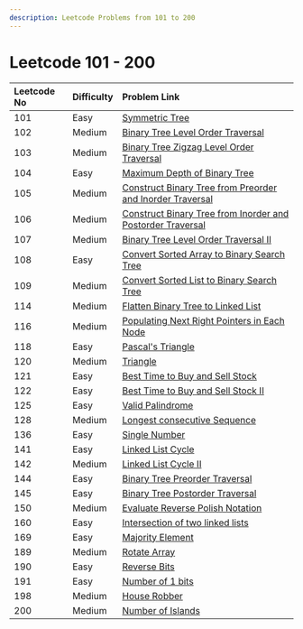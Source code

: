 ```yaml
---
description: Leetcode Problems from 101 to 200
---
```


# Leetcode 101 - 200



| Leetcode No | Difficulty | Problem Link |
| :--- | :--- | :--- |
| 101 | Easy | [Symmetric Tree](../leetcode-easy/leetcode-101-symmetric-tree.md) |
| 102 | Medium | [Binary Tree Level Order Traversal](../leetcode-medium/leetcode-102-binary-tree-level-order-traversal.md) |
| 103 | Medium | [Binary Tree Zigzag Level Order Traversal](../leetcode-medium/leetcode-103-binary-tree-zigzag-level-order-traversal.md) |
| 104 | Easy | [Maximum Depth of Binary Tree](../leetcode-easy/leetcode-104-maximum-depth-of-binary-tree.md) |
| 105 | Medium | [Construct Binary Tree from Preorder and Inorder Traversal](../leetcode-medium/leetcode-105-construct-binary-tree-from-preorder-and-inorder-traversal.md) |
| 106 | Medium | [Construct Binary Tree from Inorder and Postorder Traversal](../leetcode-medium/leetcode-106-construct-binary-tree-from-inorder-and-postorder-traversal.md) |
| 107 | Medium | [Binary Tree Level Order Traversal II](../leetcode-medium/leetcode-107-binary-tree-level-order-traversal-ii.md) |
| 108 | Easy | [Convert Sorted Array to Binary Search Tree](../leetcode-easy/leetcode-108-convert-sorted-array-to-binary-search-tree.md) |
| 109 | Medium | [Convert Sorted List to Binary Search Tree](../leetcode-medium/leetcode-109-convert-sorted-list-to-binary-search-tree.md) |
| 114 | Medium | [Flatten Binary Tree to Linked List](../leetcode-medium/leetcode-114-flatten-binary-tree-to-linked-list.md) |
| 116 | Medium | [Populating Next Right Pointers in Each Node](../leetcode-medium/leetcode-116-populating-next-right-pointers-in-each-node.md) |
| 118 | Easy | [Pascal's Triangle](../leetcode-easy/leetcode-118-pascals-triangle.md) |
| 120 | Medium | [Triangle](../leetcode-medium/leetcode-120-triangle.md) |
| 121 | Easy | [Best Time to Buy and Sell Stock](../leetcode-easy/leetcode-121-best-time-to-buy-and-sell-stock.md) |
| 122 | Easy | [Best Time to Buy and Sell Stock II](../leetcode-easy/leetcode-122-best-time-to-buy-and-sell-stock-ii.md) |
| 125 | Easy | [Valid Palindrome](../leetcode-easy/leetcode-125-valid-palindrome.md) |
| 128 | Medium | [Longest consecutive Sequence](../leetcode-medium/leetcode-128-longest-consecutive-sequence.md) |
| 136 | Easy | [Single Number](../leetcode-easy/leetcode-136-single-number.md) |
| 141 | Easy | [Linked List Cycle](../leetcode-easy/leetcode-141-linked-list-cycle.md) |
| 142 | Medium | [Linked List Cycle II](../leetcode-medium/leetcode-142-linked-list-cycle-ii.md) |
| 144 | Easy | [Binary Tree Preorder Traversal](../leetcode-easy/leetcode-144-binary-tree-preorder-traversal.md) |
| 145 | Easy | [Binary Tree Postorder Traversal](../leetcode-easy/leetcode-145-binary-tree-postorder-traversal.md) |
| 150 | Medium | [Evaluate Reverse Polish Notation](../leetcode-medium/leetcode-150-evaluate-reverse-polish-notation.md) |
| 160 | Easy | [Intersection of two linked lists](../leetcode-easy/leetcode-160-intersection-of-two-linked-lists.md) |
| 169 | Easy | [Majority Element](../leetcode-easy/leetcode-169-majority-element.md) |
| 189 | Medium | [Rotate Array](../leetcode-medium/leetcode-189-rotate-array.md) |
| 190 | Easy | [Reverse Bits](../leetcode-easy/leetcode-190-reverse-bits.md) |
| 191 | Easy | [Number of 1 bits](../leetcode-easy/leetcode-191-number-of-1-bits.md) |
| 198 | Medium | [House Robber](../leetcode-medium/leetcode-198-house-robber.md) |
| 200 | Medium | [Number of Islands](../leetcode-medium/leetcode-200-number-of-islands.md) |



